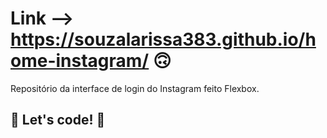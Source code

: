 # Link --> https://souzalarissa383.github.io/home-instagram/ 🙃

 Repositório da interface de login do Instagram feito Flexbox.

## 🚀 Let's code! 🚀
